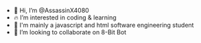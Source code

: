 - 👋 Hi, I’m @AssassinX4080
- 🔥 I’m interested in coding & learning 
- 🍁 I'm mainly a javascript and html software engineering student 
- 🤩 I’m looking to collaborate on 8-Bit Bot
<!---
AssassinX4080/AssassinX4080 is a 🍁 special 🍁 repository because its `README.md` (this file) appears on your GitHub profile.
You can click the Preview link to take a look at your changes.
--->
